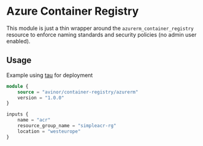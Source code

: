 # Azure Container Registry

This module is just a thin wrapper around the `azurerm_container_registry` resource to enforce naming standards and security policies (no admin user enabled).

## Usage

Example using [tau](https://github.com/avinor/tau) for deployment

```terraform
module {
    source = "avinor/container-registry/azurerm"
    version = "1.0.0"
}

inputs {
    name = "acr"
    resource_group_name = "simpleacr-rg"
    location = "westeurope"
}
```
